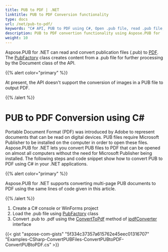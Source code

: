 ```yaml
---
title: PUB to PDF | .NET
linktitle: PUB to PDF Conversion functionality
type: docs
url: /net/pub-to-pdf/
keywords: "C# API, PUB to PDF using C#, Open .pub file, read .pub file, convert .pub file"
description: PUB to PDF convertion functionality using Aspose.PUB for .NET solution is described and demonstrated with the pseudocode in this article.
weight: 10
---
```


Aspose.PUB for .NET can read and convert publication files (.pub) to [PDF](https://wiki.fileformat.com/view/pdf/). The [PubFactory](https://reference.aspose.com/net/pub/aspose.pub/pubfactory) class creates content from a .pub file for further processing by the Document class of the API.

{{% alert color="primary" %}} 

At present, the API doesn't support the conversion of images in a PUB file to output PDF.

{{% /alert %}} 
# **PUB to PDF Conversion using C#**
Portable Document Format (PDF) was introduced by Adobe to represent documents that can be read on digital devices. PUB files require Microsoft Publisher to be installed on the computer in order to open these files. Aspose.PUB for .NET lets you convert PUB files to PDF that can be opened on almost all computers without the need for Microsoft Publisher being installed. The following steps and code snippet show how to convert PUB to PDF using C# in your .NET applications.

{{% alert color="primary" %}} 

Aspose.PUB for .NET supports converting multi-page PUB documents to PDF using the same lines of code given in this article.

{{% /alert %}} 



1. Create a C# console or WinForms project
1. Load the .pub file using [PubFactory](https://reference.aspose.com/net/pub/aspose.pub/pubfactory) class
1. Convert .pub to .pdf using the [ConvertToPdf](https://reference.aspose.com/net/pub/aspose.pub.ipdfconvertor/converttopdf/methods/1) method of [ipdfConverter](https://reference.aspose.com/net/pub/aspose.pub/ipdfconvertor) interface

{{< gist "aspose-com-gists" "5f334c37357a615762e45eec01316707" "Examples-CSharp-ConvertPUBFiles-ConvertPUBtoPDF-ConvertPUBtoPDF.cs" >}}
